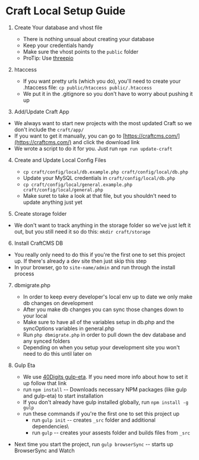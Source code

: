 # Craft Local Setup Guide

1. Create Your database and vhost file
	* There is nothing unsual about creating your database
	* Keep your credentials handy
	* Make sure the vhost points to the `public` folder
	* ProTip: Use [threepio](https://github.com/40Digits/threepio)

2. htaccess
	* If you want pretty urls (which you do), you'll need to create your .htaccess file: `cp public/htaccess public/.htaccess`
	* We put it in the .gitignore so you don't have to worry about pushing it up

3. Add/Update Craft App
  * We always want to start new projects with the most updated Craft so we don't include the `craft/app/`
  * If you want to get it manually, you can go to [https://craftcms.com/](https://craftcms.com/) and click the download link
  * We wrote a script to do it for you. Just run `npm run update-craft`

4. Create and Update Local Config Files
	* `cp craft/config/local/db.example.php craft/config/local/db.php`
	* Update your MySQL credentials in `craft/config/local/db.php`
	* `cp craft/config/local/general.example.php craft/config/local/general.php`
	* Make suret to take a look at that file, but you shouldn't need to update anything just yet

5. Create storage folder
  * We don't want to track anything in the storage folder so we've just left it out, but you still need it so do this: `mkdir craft/storage`

6. Install CraftCMS DB
  * You really only need to do this if you're the first one to set this project up. If there's already a dev site then just skip this step
  * In your browser, go to `site-name/admin` and run through the install process

7. dbmigrate.php
	* In order to keep every developer's local env up to date we only make db changes on development
	* After you make db changes you can sync those changes down to your local
	* Make sure to have all of the variables setup in db.php and the syncOptions variables in general.php
	* Run `php dbmigrate.php` in order to pull down the dev database and any synced folders
	* Depending on when you setup your development site you won't need to do this until later on

8. Gulp Eta
	* We use [40Digits gulp-eta](https://github.com/40Digits/gulp-eta). If you need more info about how to set it up follow that link
	* run `npm install` -- Downloads necessary NPM packages (like gulp and gulp-eta) to start installation
	* If you don't already have gulp installed globally, run `npm install -g gulp`
	* run these commands if you're the first one to set this project up
	  * run `gulp init` -- creates `_src` folder and additional dependencies\
	  * run `gulp` -- creates your assests folder and builds files from `_src`
  * Next time you start the project, run `gulp browserSync` -- starts up BrowserSync and Watch
